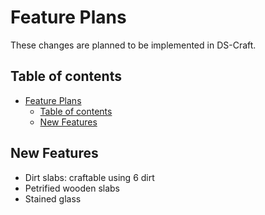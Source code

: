 
# Feature Plans

These changes are planned to be implemented in DS-Craft.

## Table of contents

- [Feature Plans](#feature-plans)
  * [Table of contents](#table-of-contents)
  * [New Features](#new-features)

## New Features

- Dirt slabs: craftable using 6 dirt
- Petrified wooden slabs
- Stained glass
